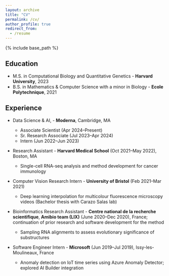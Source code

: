 ```yaml
---
layout: archive
title: "CV"
permalink: /cv/
author_profile: true
redirect_from:
  - /resume
---
```


{% include base_path %}

## Education

- M.S. in Computational Biology and Quantitative Genetics - **Harvard University**, 2023
- B.S. in Mathematics & Computer Science with a minor in Biology - **Ecole Polytechnique**, 2021

## Experience

- Data Science & AI, - **Moderna**, Cambridge, MA 
    - Associate Scientist (Apr 2024–Present)
    - Sr. Research Associate (Jul 2023–Apr 2024)
    - Intern (Jun 2022–Jun 2023)

-	Research Assistant - **Harvard Medical School** (Oct 2021–May 2022), Boston, MA
    - Single-cell RNA-seq analysis and method development for cancer immunology


-	Computer Vision Research Intern - **University of Bristol** (Feb 2021–Mar 2021)
    - Deep learning interpolation for multicolour fluorescence microscopy videos (Bachelor thesis with Carazo Salas lab)
- Bioinformatics Research Assistant - **Centre national de la recherche scientifique**, **Amibio team (LIX)** (June 2020–Dec 2020), France; continuation of prior research and software development for the method
    - Sampling RNA alignments to assess evolutionary significance of substructures
-	Software Engineer Intern - **Microsoft** (Jun 2019–Jul 2019), Issy-les-Moulineaux, France
    - Anomaly detection on IoT time series using Azure Anomaly Detector; explored AI Builder integration
  

